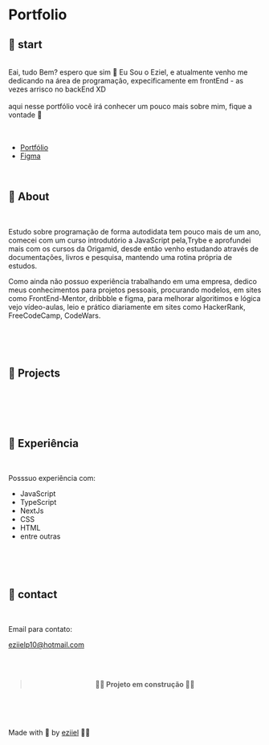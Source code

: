 # Portfolio


  ## 🚀 start
  <br />
  Eai, tudo Bem? espero que sim 🙌
  Eu Sou o Eziel, e atualmente venho me dedicando na área de programação,
  expecificamente em frontEnd - as vezes arrisco no backEnd XD
  <br />
  <br />
  aqui nesse portfólio você irá conhecer um pouco mais sobre mim, 
  fique a vontade 🚀
  <br /><br /><br />


  - [Portfólio](https://portfolio-eziiel.vercel.app/)
  - [Figma](https://www.figma.com/file/VWiBBaSlpUaIbphxTGncYn/Untitled?node-id=0%3A1)

<br/>

## 🔭 About

<br/>

Estudo sobre programação de forma autodidata tem pouco mais de um ano, 
comecei com um curso introdutório a JavaScript pela,Trybe e aprofundei 
mais com os cursos da Origamid, desde então venho estudando através de 
documentações, livros e pesquisa, mantendo uma rotina própria de estudos.
<br/>

Como ainda não possuo experiência trabalhando em uma empresa, dedico meus conhecimentos para projetos pessoais, procurando modelos, em sites como FrontEnd-Mentor, dribbble e figma, para melhorar algoritimos e lógica vejo vídeo-aulas, leio e prático diariamente em sites como HackerRank, FreeCodeCamp, CodeWars.  

<br/>
<br/>
<br/>

## 🔖 Projects
<br/>


<br/>
<br/>
<br/>

## 📝 Experiência
<br/>

  Posssuo experiência com:
  - JavaScript
  - TypeScript
  - NextJs
  - CSS
  - HTML
  - entre outras

<br/>
<br/>
<br/>

## 📱 contact
<br>


Email para contato:
 
eziielp10@hotmail.com

<br>
<br>


 >**<p align="center" > 🚧🔧 Projeto em construção 🔧🚧</p>**




<br>
<br>
<br>




Made with 💜 by [eziiel](https://github.com/eziiel) 🙌🚀